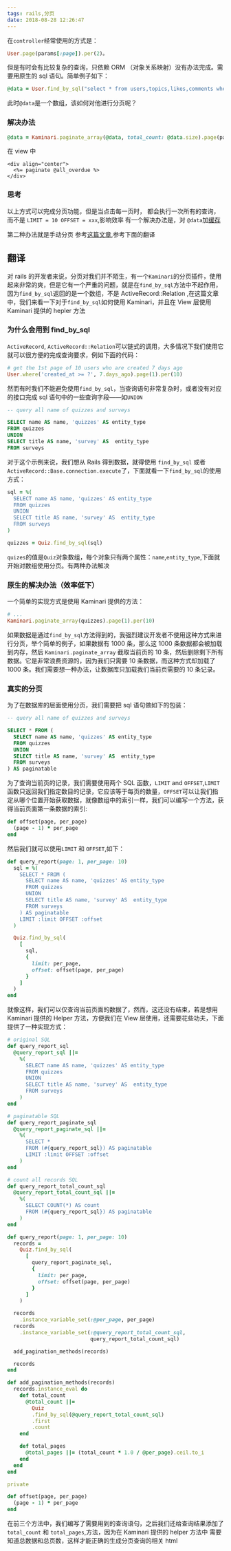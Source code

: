 ```yaml
---
tags: rails,分页
date: 2018-08-28 12:26:47
---
```


在`controller`经常使用的方式是：

```ruby
User.page(params[:page]).per(2)。
```

但是有时会有比较复杂的查询，只依赖 ORM （对象关系映射）没有办法完成。需要用原生的 sql 语句。简单例子如下：

```ruby
@data = User.find_by_sql("select * from users,topics,likes,comments where topics.user_id = users.id and likes.type = comments.status")
```

此时`@data`是一个数组，该如何对他进行分页呢？

### 解决办法

```ruby
@data = Kaminari.paginate_array(@data, total_count: @data.size).page(params[:page]).per(10)
```

在 view 中

```erb
<div align="center">
  <%= paginate @all_overdue %>
</div>
```

### 思考

以上方式可以完成分页功能，但是当点击每一页时， 都会执行一次所有的查询，而不是 `LIMIT = 10 OFFSET = xxx`,影响效率
有一个解决办法是，对 `@data`加[缓存](http://dccmm.world/topics/rails-%E7%BC%93%E5%AD%98%E4%B9%8B%E4%BD%8E%E5%B1%82%E7%BC%93%E5%AD%98)

第二种办法就是手动分页 参考[这篇文章](http://jameshuynh.com/rails/paginate/find_by_sql/2017/09/30/how-to-paginate-rails-find-by-sql-result/),参考下面的翻译

## 翻译

对 rails 的开发者来说，分页对我们并不陌生，有一个`Kaminari`的分页插件，使用起来非常的爽，但是它有一个严重的问题，就是在`find_by_sql`方法中不起作用，因为`find_by_sql`返回的是一个数组，不是 ActiveRecord::Relation ,在这篇文章中，我们来看一下对于`find_by_sql`如何使用 Kaminari，并且在 View 层使用 Kaminari 提供的 hepler 方法

### 为什么会用到 find_by_sql

`ActiveRecord`, `ActiveRecord::Relation`可以链式的调用，大多情况下我们使用它就可以很方便的完成查询要求，例如下面的代码：

```ruby
# get the 1st page of 10 users who are created 7 days ago
User.where('created_at >= ?', 7.days_ago).page(1).per(10)
```

然而有时我们不能避免使用`find_by_sql`，当查询语句非常复杂时，或者没有对应的接口完成 sql 语句中的一些查询字段——如`UNION`

```sql
-- query all name of quizzes and surveys

SELECT name AS name, 'quizzes' AS entity_type
FROM quizzes
UNION
SELECT title AS name, 'survey' AS  entity_type
FROM surveys
```

对于这个示例来说，我们想从 Rails 得到数据，就得使用 `find_by_sql` 或者 `ActiveRecord::Base.connection.execute`了，下面就看一下`find_by_sql`的使用方式：

```ruby
sql = %(
  SELECT name AS name, 'quizzes' AS entity_type
  FROM quizzes
  UNION
  SELECT title AS name, 'survey' AS  entity_type
  FROM surveys
)

quizzes = Quiz.find_by_sql(sql)
```

`quizes`的值是`Quiz`对象数组，每个对象只有两个属性：`name`,`entity_type`,下面就开始对数组使用分页。有两种办法解决

### 原生的解决办法（效率低下）

一个简单的实现方式是使用 Kaminari 提供的方法：

```ruby
# ...
Kaminari.paginate_array(quizzes).page(1).per(10)
```

如果数据是通过`find_by_sql`方法得到的，我强烈建议开发者不使用这种方式来进行分页，举个简单的例子，如果数据有 1000 条，那么这 1000 条数据都会被加载到内存，然后 `Kaminari.paginate_array` 截取当前页的 10 条，然后删除剩下所有数据。它是非常浪费资源的，因为我们只需要 10 条数据，而这种方式却加载了 1000 条。我们需要想一种办法，让数据库只加载我们当前页需要的 10 条记录。

### 真实的分页

为了在数据库的层面使用分页，我们需要把 sql 语句做如下的包装：

```sql
-- query all name of quizzes and surveys

SELECT * FROM (
  SELECT name AS name, 'quizzes' AS entity_type
  FROM quizzes
  UNION
  SELECT title AS name, 'survey' AS  entity_type
  FROM surveys
) AS paginatable
```

为了查询当前页的记录，我们需要使用两个 SQL 函数，`LIMIT` and `OFFSET`,`LIMIT`函数只返回我们指定数目的记录，它应该等于每页的数量，`OFFSET`可以让我们指定从哪个位置开始获取数据，就像数组中的索引一样，我们可以编写一个方法，获得当前页面第一条数据的索引:

```ruby
def offset(page, per_page)
  (page - 1) * per_page
end
```

然后我们就可以使用`LIMIT` 和 `OFFSET`,如下：

```ruby
def query_report(page: 1, per_page: 10)
  sql = %(
    SELECT * FROM (
      SELECT name AS name, 'quizzes' AS entity_type
      FROM quizzes
      UNION
      SELECT title AS name, 'survey' AS  entity_type
      FROM surveys
    ) AS paginatable
    LIMIT :limit OFFSET :offset
  )

  Quiz.find_by_sql(
    [
      sql,
      {
        limit: per_page,
        offset: offset(page, per_page)
      }
    ]
  )
end
```

就像这样，我们可以仅查询当前页面的数据了，然而，这还没有结束，若是想用 Kaminari 提供的 Helper 方法，方便我们在 View 层使用，还需要花些功夫，下面提供了一种实现方式：

```ruby
# original SQL
def query_report_sql
  @query_report_sql ||=
    %(
      SELECT name AS name, 'quizzes' AS entity_type
      FROM quizzes
      UNION
      SELECT title AS name, 'survey' AS  entity_type
      FROM surveys
    )
end

# paginatable SQL
def query_report_paginate_sql
  @query_report_paginate_sql ||=
    %(
      SELECT *
      FROM (#{query_report_sql}) AS paginatable
      LIMIT :limit OFFSET :offset
    )
end

# count all records SQL
def query_report_total_count_sql
  @query_report_total_count_sql ||=
    %(
      SELECT COUNT(*) AS count
      FROM (#{query_report_sql}) AS paginatable
    )
end

def query_report(page: 1, per_page: 10)
  records =
    Quiz.find_by_sql(
      [
        query_report_paginate_sql,
        {
          limit: per_page,
          offset: offset(page, per_page)
        }
      ]
    )

  records
    .instance_variable_set(:@per_page, per_page)
  records
    .instance_variable_set(:@query_report_total_count_sql,
                           query_report_total_count_sql)

  add_pagination_methods(records)

  records
end

def add_pagination_methods(records)
  records.instance_eval do
    def total_count
      @total_count ||=
        Quiz
        .find_by_sql(@query_report_total_count_sql)
        .first
        .count
    end

    def total_pages
      @total_pages ||= (total_count * 1.0 / @per_page).ceil.to_i
    end
  end
end

private

def offset(page, per_page)
  (page - 1) * per_page
end
```

在前三个方法中，我们编写了需要用到的查询语句，之后我们还给查询结果添加了`total_count` 和 `total_pages`,方法，因为在 Kaminari 提供的 helper 方法中 需要知道总数据和总页数，这样才能正确的生成分页查询的相关 html

